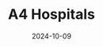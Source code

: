 ---  
layout: startup_page  
title: "A4 Hospitals"  
id: "a4hospital.com"  
permalink: "/a4hospitalsa4hospital.com10092024/"  
website: "https://a4hospital.com/"  
funding_round: "Growth Capital"  
funding_amount: ""  
investors: "360 ONE Asset"  
about: "A4 Hospitals is an IVF healthcare provider in Tamil Nadu, India, offering comprehensive fertility treatments, maternity, and perinatal care. With eight existing centers, they aim to expand their services across southern India, bringing advanced fertility treatments to a wider population. They focus on rigorous clinical protocols and excellence in embryology."  
markets: "Healthcare, IVF, Fertility, Maternity"  
hq: "Chennai, Tamil Nadu, India"  
founded_year: "2010"  
linkedin: "https://in.linkedin.com/company/a4fertility"  
twitter: "https://twitter.com/a4hospitals"  
instagram: ""  
facebook: "https://www.facebook.com/a4hospitals"  
crunchbase: "https://www.crunchbase.com/organization/a4-7bef"  
pitchbook: "https://pitchbook.com/profiles/company/686925-28"  

date_display: "09-Oct-2024"  
date: "2024-10-09"

# SEO Optimization  
meta_title: "A4 Hospitals - Growth Capital"  
meta_description: "A4 Hospitals, A4 Hospitals is an IVF healthcare provider in Tamil Nadu, India, offering comprehensive fertility treatments, maternity, and perinatal care. With eigh..."  
meta_keywords: "A4 Hospitals, Healthcare, IVF, Fertility, Maternity, Growth Capital funding"  
canonical_url: "https://startup.projectstartups.com/a4hospitalsa4hospital.com10092024/"  
---